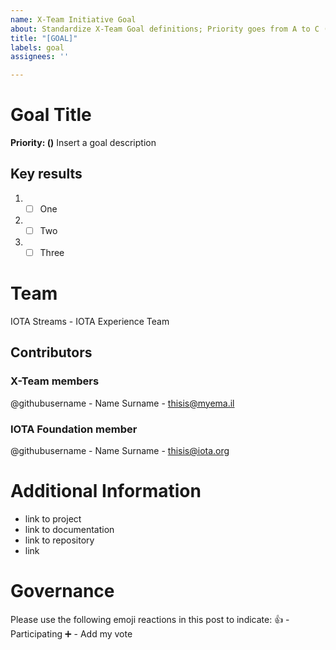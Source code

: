```yaml
---
name: X-Team Initiative Goal
about: Standardize X-Team Goal definitions; Priority goes from A to C (high to low)
title: "[GOAL]"
labels: goal
assignees: ''

---
```


# Goal Title
**Priority: ()**
Insert a goal description

## Key results
1. - [ ] One
1. - [ ] Two
1. - [ ] Three

# Team
IOTA Streams - IOTA Experience Team

## Contributors
### X-Team members
@githubusername - Name Surname - thisis@myema.il 

### IOTA Foundation member
@githubusername - Name Surname - thisis@iota.org

# Additional Information
* link to project
* link to documentation
* link to repository
* link

# Governance
Please use the following emoji reactions in this post to indicate:
:+1: - Participating
:heavy_plus_sign: - Add my vote
